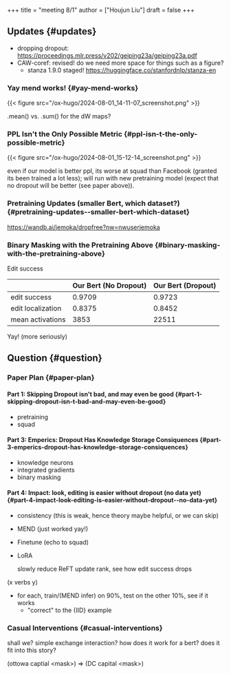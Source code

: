 +++
title = "meeting 8/1"
author = ["Houjun Liu"]
draft = false
+++

## Updates {#updates}

-   dropping dropout: <https://proceedings.mlr.press/v202/geiping23a/geiping23a.pdf>
-   CAW-coref: revised! do we need more space for things such as a figure?
    -   stanza 1.9.0 staged! <https://huggingface.co/stanfordnlp/stanza-en>


### Yay mend works! {#yay-mend-works}

{{< figure src="/ox-hugo/2024-08-01_14-11-07_screenshot.png" >}}

.mean() vs. .sum() for the dW maps?


### PPL Isn't the Only Possible Metric {#ppl-isn-t-the-only-possible-metric}

{{< figure src="/ox-hugo/2024-08-01_15-12-14_screenshot.png" >}}

even if our model is better ppl, its worse at squad than Facebook (granted its been trained a lot less); will run with new pretraining model (expect that no dropout will be better (see paper above)).


### Pretraining Updates (smaller Bert, which dataset?) {#pretraining-updates--smaller-bert-which-dataset}

<https://wandb.ai/jemoka/dropfree?nw=nwuserjemoka>


### Binary Masking with the Pretraining Above {#binary-masking-with-the-pretraining-above}

Edit success

|                   | Our Bert (No Dropout) | Our Bert (Dropout) |
|-------------------|-----------------------|--------------------|
| edit success      | 0.9709                | 0.9723             |
| edit localization | 0.8375                | 0.8452             |
| mean activations  | 3853                  | 22511              |

Yay! (more seriously)


## Question {#question}


### Paper Plan {#paper-plan}


#### Part 1: Skipping Dropout isn't bad, and may even be good {#part-1-skipping-dropout-isn-t-bad-and-may-even-be-good}

-   pretraining
-   squad


#### Part 3: Emperics: Dropout Has Knowledge Storage Consiquences {#part-3-emperics-dropout-has-knowledge-storage-consiquences}

-   knowledge neurons
-   integrated gradients
-   binary masking


#### Part 4: Impact: look, editing is easier without dropout (no data yet) {#part-4-impact-look-editing-is-easier-without-dropout--no-data-yet}

-   consistency (this is weak, hence theory maybe helpful, or we can skip)
-   MEND (just worked yay!)
-   Finetune (echo to squad)
-   LoRA

    slowly reduce ReFT update rank, see how edit success drops

(x verbs y)

-   for each, train/(MEND infer) on 90%, test on the other 10%, see if it works
    -   "correct" to the {IID} example


### Casual Interventions {#casual-interventions}

shall we? simple exchange interaction? how does it work for a bert? does it fit into this story?

(ottowa captial &lt;mask&gt;)
=&gt;
(DC capital &lt;mask&gt;)
